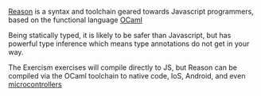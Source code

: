 [Reason](https://reasonml.github.io/) is a syntax and toolchain geared towards Javascript programmers, based on the functional language [OCaml](https://ocaml.org/)

Being statically typed, it is likely to be safer than Javascript, but has powerful type inference which means type annotations do not get in your way.

The Exercism exercises will compile directly to JS, but Reason can be compiled via the OCaml toolchain to native code, IoS, Android, and even [microcontrollers](http://www.algo-prog.info/ocapic/web/index.php?id=ocapic)
